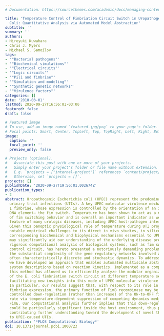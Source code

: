 ```yaml
---
# Documentation: https://sourcethemes.com/academic/docs/managing-content/

title: 'Temperature Control of Fimbriation Circuit Switch in Uropathogenic Escherichia
  Coli: Quantitative Analysis via Automated Model Abstraction'
subtitle: ''
summary: ''
authors:
- Hiroyuki Kuwahara
- Chris J. Myers
- Michael S. Samoilov
tags:
- '"Bacterial pathogens"'
- '"Biochemical simulations"'
- '"Electrical circuits"'
- '"Logic circuits"'
- '"Pili and fimbriae"'
- '"Simulation and modeling"'
- '"Synthetic genetic networks"'
- '"Virulence factors"'
categories: []
date: '2010-03-01'
lastmod: 2020-09-27T16:56:01-03:00
featured: false
draft: false

# Featured image
# To use, add an image named `featured.jpg/png` to your page's folder.
# Focal points: Smart, Center, TopLeft, Top, TopRight, Left, Right, BottomLeft, Bottom, BottomRight.
image:
  caption: ''
  focal_point: ''
  preview_only: false

# Projects (optional).
#   Associate this post with one or more of your projects.
#   Simply enter your project's folder or file name without extension.
#   E.g. `projects = ["internal-project"]` references `content/project/deep-learning/index.md`.
#   Otherwise, set `projects = []`.
projects: []
publishDate: '2020-09-27T19:56:01.002674Z'
publication_types:
- 2
abstract: Uropathogenic Escherichia coli (UPEC) represent the predominant cause of
  urinary tract infections (UTIs). A key UPEC molecular virulence mechanism is type
  1 fimbriae, whose expression is controlled by the orientation of an invertible chromosomal
  DNA element— the fim switch. Temperature has been shown to act as a major regulator
  of fim switching behavior and is overall an important indicator as well as functional
  feature of many urologic diseases, including UPEC host-pathogen interaction dynamics.
  Given this panoptic physiological role of temperature during UTI progression and
  notable empirical challenges to its direct in vivo studies, in silico modeling of
  corresponding biochemical and biophysical mechanisms essential to UPEC pathogenicity
  may significantly aid our understanding of the underlying disease processes. However,
  rigorous computational analysis of biological systems, such as fim switch temperature
  control circuit, has hereto presented a notoriously demanding problem due to both
  the substantial complexity of the gene regulatory networks involved as well as their
  often characteristically discrete and stochastic dynamics. To address these issues,
  we have developed an approach that enables automated multiscale abstraction of biological
  system descriptions based on reaction kinetics. Implemented as a computational tool,
  this method has allowed us to efficiently analyze the modular organization and behavior
  of the E. coli fimbriation switch circuit at different temperature settings, thus
  facilitating new insights into this mode of UPEC molecular virulence regulation.
  In particular, our results suggest that, with respect to its role in shutting down
  fimbriae expression, the primary function of FimB recombinase may be to effect a
  controlled down-regulation (rather than increase) of the ON-to-OFF fim switching
  rate via temperature-dependent suppression of competing dynamics mediated by recombinase
  FimE. Our computational analysis further implies that this down-regulation mechanism
  could be particularly significant inside the host environment, thus potentially
  contributing further understanding toward the development of novel therapeutic approaches
  to UPEC-caused UTIs.
publication: '*PLOS Computational Biology*'
doi: 10.1371/journal.pcbi.1000723
---
```

